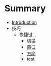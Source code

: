 # Summary

* [Introduction](README.md)
* 技巧
   * 快捷键
       * [切换](skill/key/switch.md)
       * [窗口](skill/key/window.md)
       * [方向](skill/key/direction.md)
       * test

